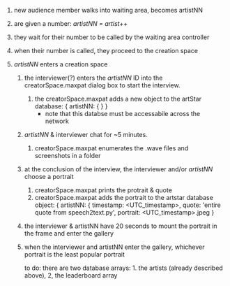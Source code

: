1. new audience member walks into waiting area, becomes artistNN
  1. are given a number: *artistNN* = *artist++*
  2. they wait for their number to be called by the waiting area controller
  3. when their number is called, they proceed to the creation space

2. *artistNN* enters a creation space
	1. the interviewer(?) enters the *artistNN* ID into the creatorSpace.maxpat dialog box to start the interview. 
		1. the creatorSpace.maxpat adds a new object to the artStar database: { artistNN: { } }
			- note that this databse must be accessabile across the network 

	2. *artistNN* & interviewer chat for ~5 minutes.
		1. creatorSpace.maxpat enumerates the .wave files and screenshots in a folder
	3. at the conclusion of the interview, the interviewer and/or *artistNN* choose a portrait
		1. creatorSpace.maxpat prints the protrait & quote
		2. creatorSpace.maxpat adds the portrait to the artstar database object: { artistNN: { timestamp: <UTC_timestamp>, quote: 'entire quote from speech2text.py', portrait: <UTC_timestamp>.jpeg }
	4. the interviewer & artistNN have 20 seconds to mount the portrait in the frame and enter the gallery
	5. when the interviewer and artistNN enter the gallery, whichever portrait is the least popular portrait 
		
		to do: there are two database arrays: 1. the artists (already described above), 2, the leaderboard array
		
		
